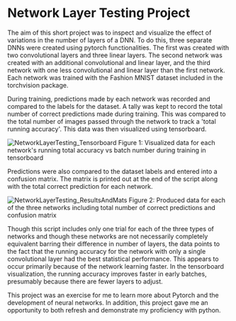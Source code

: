# Network Layer Testing Project

The aim of this short project was to inspect and visualize the effect of variations in the number of layers of a DNN. To do this,
three separate DNNs were created using pytorch functionalities. The first was created with two convolutional layers and three 
linear layers. The second network was created with an additional convolutional and linear layer, and the third network with one 
less convolutional and linear layer than the first network. Each network was trained with the Fashion MNIST dataset included in
the torchvision package.

During training, predictions made by each network was recorded and compared to the labels for the dataset. A tally was 
kept to record the total number of correct predictions made during training. This was compared to the total number of images
passed through the network to track a 'total running accuracy'. This data was then visualized using tensorboard.

![NetworkLayerTesting_Tensorboard](https://user-images.githubusercontent.com/77171947/104414421-39bdb780-553e-11eb-976b-620aa43c50a4.JPG)
Figure 1: Visualized data for each network's running total accuracy vs batch number during training in tensorboard

Predictions were also compared to the dataset labels and entered into a confusion matrix. The matrix is printed out at the end
of the script along with the total correct prediction for each network.

![NetworkLayerTesting_ResultsAndMats](https://user-images.githubusercontent.com/77171947/104414422-3a564e00-553e-11eb-84eb-f0dc62650243.JPG)
Figure 2: Produced data for each of the three networks including total number of correct predictions and confusion matrix

Though this script includes only one trial for each of the three types of networks and though these networks are not necessarily
completely equivalent barring their difference in number of layers, the data points to the fact that the running accuracy for 
the network with only a single convolutional layer had the best statistical performance. This appears to occur primarily
because of the network learning faster. In the tensorboard visualization, the running accuracy improves faster in early
batches, presumably because there are fewer layers to adjust.

This project was an exercise for me to learn more about Pytorch and the development of neural networks. In addition, this 
project gave me an opportunity to both refresh and demonstrate my proficiency with python. 




